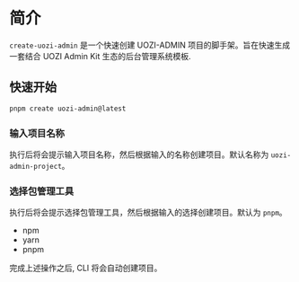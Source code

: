 # 简介

`create-uozi-admin` 是一个快速创建 UOZI-ADMIN 项目的脚手架。旨在快速生成一套结合 UOZI Admin Kit 生态的后台管理系统模板.

## 快速开始

```bash
pnpm create uozi-admin@latest
```

### 输入项目名称

执行后将会提示输入项目名称，然后根据输入的名称创建项目。默认名称为 `uozi-admin-project`。

### 选择包管理工具

执行后将会提示选择包管理工具，然后根据输入的选择创建项目。默认为 `pnpm`。

- npm
- yarn
- pnpm

完成上述操作之后, CLI 将会自动创建项目。

